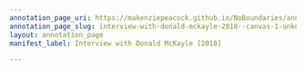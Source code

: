 ```yaml
---
annotation_page_uri: https://makenziepeacock.github.io/NoBoundaries/annotations/interview-with-donald-mckayle-2018--canvas-1-unknown.json
annotation_page_slug: interview-with-donald-mckayle-2018--canvas-1-unknown
layout: annotation_page
manifest_label: Interview with Donald McKayle [2018]

---
```

